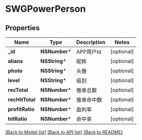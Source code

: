 # SWGPowerPerson

## Properties
Name | Type | Description | Notes
------------ | ------------- | ------------- | -------------
**_id** | **NSNumber*** | APP用户Id | [optional] 
**alians** | **NSString*** | 昵称 | [optional] 
**photo** | **NSString*** | 头像 | [optional] 
**level** | **NSString*** | 级别 | [optional] 
**recTotal** | **NSNumber*** | 推单总数 | [optional] 
**recHitTotal** | **NSNumber*** | 推单命中数 | [optional] 
**profitRatio** | **NSNumber*** | 盈利率 | [optional] 
**hitRatio** | **NSNumber*** | 命中率 | [optional] 

[[Back to Model list]](../README.md#documentation-for-models) [[Back to API list]](../README.md#documentation-for-api-endpoints) [[Back to README]](../README.md)


